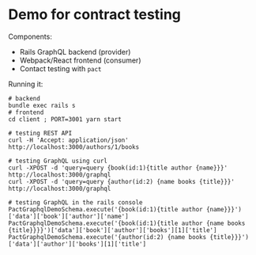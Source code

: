 # Demo for contract testing

Components:

* Rails GraphQL backend (provider)
* Webpack/React frontend (consumer)
* Contact testing with `pact`

Running it:
```
# backend
bundle exec rails s
# frontend
cd client ; PORT=3001 yarn start
```

```
# testing REST API
curl -H 'Accept: application/json' http://localhost:3000/authors/1/books

# testing GraphQL using curl
curl -XPOST -d 'query=query {book(id:1){title author {name}}}' http://localhost:3000/graphql
curl -XPOST -d 'query=query {author(id:2) {name books {title}}}' http://localhost:3000/graphql

# testing GraphQL in the rails console
PactGraphqlDemoSchema.execute('{book(id:1){title author {name}}}')['data']['book']['author']['name']
PactGraphqlDemoSchema.execute('{book(id:1){title author {name books {title}}}}')['data']['book']['author']['books'][1]['title']
PactGraphqlDemoSchema.execute('{author(id:2) {name books {title}}}')['data']['author']['books'][1]['title']
```
